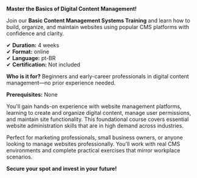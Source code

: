 **Master the Basics of Digital Content Management!**

Join our **Basic Content Management Systems Training** and learn how to build, organize, and maintain websites using popular CMS platforms with confidence and clarity.

✔ **Duration:** 4 weeks  
✔ **Format:** online  
✔ **Language:** pt-BR  
✔ **Certification:** Not included

**Who is it for?** Beginners and early-career professionals in digital content management—no prior experience needed.

**Prerequisites:** None

You'll gain hands-on experience with website management platforms, learning to create and organize digital content, manage user permissions, and maintain site functionality. This foundational course covers essential website administration skills that are in high demand across industries.

Perfect for marketing professionals, small business owners, or anyone looking to manage websites professionally. You'll work with real CMS environments and complete practical exercises that mirror workplace scenarios.

**Secure your spot and invest in your future!**